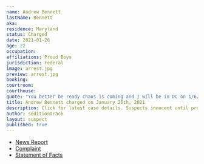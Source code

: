 ```yaml
---
name: Andrew Bennett
lastName: Bennett
aka:
residence: Maryland
status: Charged
date: 2021-01-26
age: 22
occupation:
affiliations: Proud Boys
jurisdiction: Federal
image: arrest.jpg
preview: arrest.jpg
booking:
courtroom:
courthouse:
quote: "You better be ready chaos is coming and I will be in DC on 1/6/2021 fighting for my freedom!"
title: Andrew Bennett charged on January 26th, 2021
description: Click for latest case details. Suspects innocent until proven guilty.
author: seditiontrack
layout: suspect
published: true
---
```

- [News Report](https://baltimore.cbslocal.com/2021/01/26/andrew-ryan-bennet-columbia-maryland-man-linked-us-capitol-riots/)
- [Complaint](https://www.justice.gov/file/1360786/download)
- [Statement of Facts](https://www.justice.gov/file/1360786/download)
